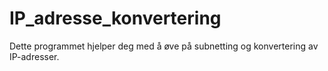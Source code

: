 # IP_adresse_konvertering
Dette programmet hjelper deg med å øve på subnetting og konvertering av IP-adresser.
